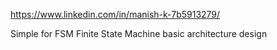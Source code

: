 https://www.linkedin.com/in/manish-k-7b5913279/

Simple for FSM Finite State Machine basic architecture design 
